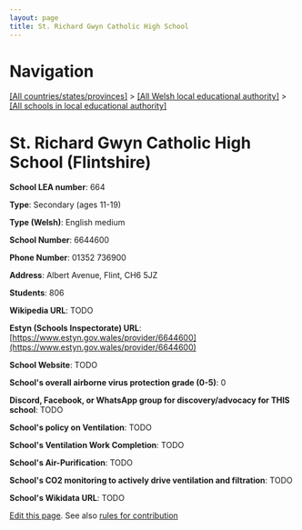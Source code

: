 ```yaml
---
layout: page
title: St. Richard Gwyn Catholic High School
---
```

# Navigation

[[All countries/states/provinces]](../../..) > [[All Welsh local educational authority]](../..) > [[All schools in local educational authority]](..)

# St. Richard Gwyn Catholic High School (Flintshire)

**School LEA number**: 664

**Type**: Secondary (ages 11-19)

**Type (Welsh)**: English medium

**School Number**: 6644600

**Phone Number**: 01352 736900

**Address**: Albert Avenue, Flint, CH6 5JZ

**Students**: 806

**Wikipedia URL**: TODO

**Estyn (Schools Inspectorate) URL**: [https://www.estyn.gov.wales/provider/6644600](https://www.estyn.gov.wales/provider/6644600)

**School Website**: TODO

**School's overall airborne virus protection grade (0-5)**: 0

**Discord, Facebook, or WhatsApp group for discovery/advocacy for THIS school**: TODO

**School's policy on Ventilation**: TODO

**School's Ventilation Work Completion**: TODO

**School's Air-Purification**: TODO

**School's CO2 monitoring to actively drive ventilation and filtration**: TODO

**School's Wikidata URL**: TODO




[Edit this page](https://github.com/ventilate-schools/Wales/edit/prif/./Flintshire/St._Richard_Gwyn_Catholic_High_School.md). See also [rules for contribution](../../../contribution-rules/)